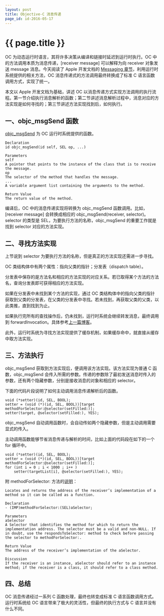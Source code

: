 ```yaml
---
layout: post
title: Objective-C 消息传递
page_id: id-2016-05-17
---
```


# {{ page.title }}

OC 为动态运行时语言，其将许多决策从编译和链接时延迟到运行时执行。OC 中的方法调用本质为消息传递，[receiver message] 可以解释为向 receiver 对象发送 message 消息。今天阅读了 Apple 开发文档的 [Messaging 章节](https://developer.apple.com/library/mac/documentation/Cocoa/Conceptual/ObjCRuntimeGuide/Articles/ocrtHowMessagingWorks.html#//apple_ref/doc/uid/TP40008048-CH104-SW1])，利用运行时系统提供的相关方法，OC 消息传递式的方法调用最终转换成了标准 C 语言函数调用方式，实现了统一。

本文以 Apple 开发文档为基础，讲述 OC 以消息传递方式实现方法调用的执行流程。第一节介绍执行消息解析的函数；第二节讲述消息解析过程中，消息对应的方法实现是如何寻找的；第三节讲述方法实现找到后，如何执行。

<!-- more -->

## 一、objc_msgSend 函数

[objc_msgSend](https://developer.apple.com/library/mac/documentation/Cocoa/Reference/ObjCRuntimeRef/index.html#//apple_ref/c/func/objc_msgSend) 为 OC 运行时系统提供的函数。

<p></p>

<pre><code>Declaration
id objc_msgSend(id self, SEL op, ...)

Parameters
self
A pointer that points to the instance of the class that is to receive the message.
op
The selector of the method that handles the message.
...
A variable argument list containing the arguments to the method.

Return Value
The return value of the method.
</code></pre>

编译后，OC 中的消息传递实现将转换为 objc_msgSend 函数调用。比如，[receiver message] 会转换成相应的 objc_msgSend(receiver, selector)。selector 的类型是 SEL，为要执行方法的名称，objc_msgSend 的重要工作就是找到 selector 对应的方法实现。

## 二、寻找方法实现

上节说到 selector 为要执行方法的名称，但是真正的方法实现还需进一步寻找。

OC 类结构体中有两个属性：指向父类的指针；分发表（dispatch table）。

分发表中保存的是方法名和相应的方法实现的对应关系。若已取得某个方法的方法名，查询分发表即可获得相应的方法实现。

如果在分发表中未找到某个方法的实现，通过 OC 类结构体中的指向父类的指针获取到父类的分发表，在父类的分发表中寻找。若未找到，再获取父类的父类，以此类推，直到找到为止。

如果执行完所有的查找操作后，仍未找到，运行时系统会继续转发消息，最终调用到 forwardInvocation。具体参考[上一篇博客](http://rob2468.github.io/2016/05/16/JSPatch-Code-Analysis.html)。

此外，运行时系统为寻找方法实现提供了缓存机制，如果缓存命中，就直接从缓存中取方法实现。

## 三、方法执行

objc_msgSend 获取到方法实现后，便调用该方法实现。该方法实现为普通 C 函数，objc_msgSend 会传入所需的参数。传递的参数除了最初发送消息时传入的参数，还有两个隐藏参数，分别是接收消息的对象和相应的 selector。

下面的代码片段说明了如何主动调用消息传递解析后的函数。

<pre><code>void (*setter)(id, SEL, BOOL);
setter = (void (*)(id, SEL, BOOL))[target methodForSelector:@selector(setFilled:)];
setter(target, @selector(setFilled:), YES);
</code></pre>

objc_msgSend 自动调用函数时，会自动传如两个隐藏参数，但是主动调用需要显式的传入。

主动调用函数能够节省消息传递与解析的时间，比如上面的代码段在如下的一个 for 循环中。

<pre><code>void (*setter)(id, SEL, BOOL);
setter = (void (*)(id, SEL, BOOL))[target methodForSelector:@selector(setFilled:)];
for (int i = 0 ; i < 1000 ; i++ )
    setter(targetList[i], @selector(setFilled:), YES);
</code></pre>

附 methodForSelector: 方法的[说明](https://developer.apple.com/documentation/objectivec/nsobject/1418863-methodforselector?language=objc)：

<p></p>

<pre><code>Locates and returns the address of the receiver’s implementation of a method so it can be called as a function.

Declaration
- (IMP)methodForSelector:(SEL)aSelector;

Parameters
aSelector
A Selector that identifies the method for which to return the implementation address. The selector must be a valid and non-NULL. If in doubt, use the respondsToSelector: method to check before passing the selector to methodForSelector:.

Return Value
The address of the receiver’s implementation of the aSelector.

Discussion
If the receiver is an instance, aSelector should refer to an instance method; if the receiver is a class, it should refer to a class method.
</code></pre>

<p></p>

## 四、总结

OC 消息传递经过一系列 C 函数处理，最终也转变成标准 C 语言函数调用方式。运行时系统给 OC 语言带来了极大的灵活性，但最终的执行方式与 C 语言并没有什么不同。
